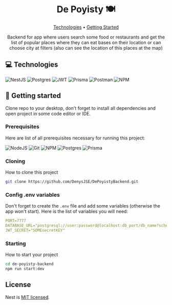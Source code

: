 <h1 align="center" style="font-weight: bold;">De Poyisty 🍽️</h1>

<p align="center">
 <a href="#tech">Technologies</a> • 
 <a href="#started">Getting Started</a>
</p>

<p align="center">
    Backend for app where users search some food or restaurants and get the list of popular places where they can eat bases on their location or can choose city at filters (also can see the location of this places at the map)
</p>

<h2 id="technologies">💻 Technologies</h2>

![NestJS](https://img.shields.io/badge/nestjs-%23E0234E.svg?style=for-the-badge&logo=nestjs&logoColor=white)
![Postgres](https://img.shields.io/badge/postgres-%23316192.svg?style=for-the-badge&logo=postgresql&logoColor=white)
![JWT](https://img.shields.io/badge/JWT-black?style=for-the-badge&logo=JSON%20web%20tokens)
![Prisma](https://img.shields.io/badge/Prisma-3982CE?style=for-the-badge&logo=Prisma&logoColor=white)
![Postman](https://img.shields.io/badge/Postman-FF6C37?style=for-the-badge&logo=postman&logoColor=white)
![NPM](https://img.shields.io/badge/NPM-%23CB3837.svg?style=for-the-badge&logo=npm&logoColor=white)

<h2 id="started">🚀 Getting started</h2>

Clone repo to your desktop, don't forget to install all dependencies and open project in some code editor or IDE.

<h3>Prerequisites</h3>

Here are list of all prerequisites necessary for running this project:

![NodeJS](https://img.shields.io/badge/node.js-6DA55F?style=for-the-badge&logo=node.js&logoColor=white)
![Git](https://img.shields.io/badge/git-%23F05033.svg?style=for-the-badge&logo=git&logoColor=white)
![NPM](https://img.shields.io/badge/NPM-%23CB3837.svg?style=for-the-badge&logo=npm&logoColor=white)
![Postgres](https://img.shields.io/badge/postgres-%23316192.svg?style=for-the-badge&logo=postgresql&logoColor=white)
![Prisma](https://img.shields.io/badge/Prisma-3982CE?style=for-the-badge&logo=Prisma&logoColor=white)

<h3>Cloning</h3>

How to clone this project

```bash
git clone https://github.com/DenysJSE/DePoyistyBackend.git
```

<h3>Config .env variables</h2>

Don't forget to create the `.env` file and add some variables (otherwise the app won't start). Here is the list of variables you will need:

```yaml
PORT=7777
DATABASE_URL="postgresql://user:password@localhost:db_port/db_name?schema=public"
JWT_SECRET="SOMEsecretKEY"
```

<h3>Starting</h3>

How to start your project

```bash
cd de-poyisty-backend
npm run start:dev
```


## License

Nest is [MIT licensed](LICENSE).
